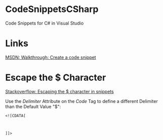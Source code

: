 # CodeSnippetsCSharp
Code Snippets for C# in Visual Studio

# Links
[MSDN: Walkthrough: Create a code snippet](https://docs.microsoft.com/en-us/visualstudio/ide/walkthrough-creating-a-code-snippet?view=vs-2019)

# Escape the $ Character
[Stackoverflow: Escaping the $ character in snippets](https://stackoverflow.com/a/15070491/9351796)

Use the *Delimiter* Attribute on the *Code* Tag to define a different Delimiter than the Default Value "$":

<Code Language="csharp" Delimiter="~"><![CDATA[

]]></Code>